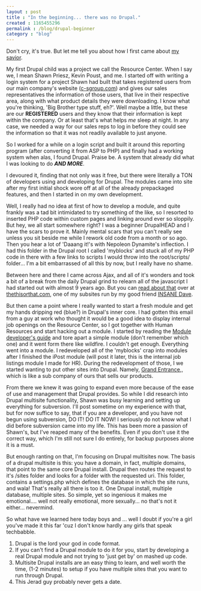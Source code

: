 ```yaml
---
layout : post
title : "In the beginning... there was no Drupal."
created : 1165455296
permalink : /blog/drupal-beginner
category : "blog"
---
```

Don't cry, it's true. But let me tell you about how I first came about <a href="drupal.org" target="_blank">my savior</a>.

My first Drupal child was a project we call the Resource Center. When I say we, I mean Shawn Priesz, Kevin Poust, and me. I started off with writing a login system for a project Shawn had built that takes registered users from our main company's website (<a href='http://www.c-sgroup.com' target='_blank' title='Construction Specialties, Inc - USA'>c-sgroup.com</a>) and gives our sales representatives the information of those users, that live in their respective area, along with what product details they were downloading. I know what you're thinking, 'Big Brother type stuff, eh?'. Well maybe a little, but these are our <strong>REGISTERED</strong> users and they know that their information is kept within the company. Or at least that's what helps <em>me</em> sleep at night. In any case, we needed a way for our sales reps to log in before they could see the information so that it was not readily available to just anyone.

So I worked for a while on a login script and built it around this reporting program (after converting it from ASP to PHP) and finally had a working system when alas, I found Drupal. Praise be. A system that already did what I was looking to do <strong><em>AND MORE</em></strong>.

I devoured it, finding that not only was it free, but there were literally a TON of developers using and developing for Drupal. The modules came into site after my first initial shock wore off at all of the already prepackaged features, and then I started in on my own development.

Well, I really had no idea at first of how to develop a module, and quite frankly was a tad bit intimidated to try something of the like, so I resorted to inserted PHP code within custom pages and linking around ever so sloppily. But hey, we all start somewhere right? I was a beginner DrupalHEAD and I have the scars to prove it. Mainly mental scars that you can't really see unless you sit beside me while I rework old code from a month or so ago. Then you hear a lot of 'Daaang it!'s with Nepoleon Dynamite's inflection. I had this folder in the Drupal root I called 'myblocks' and stuck all of my PHP code in there with a few links to scripts I would throw into the root/scripts/ folder... I'm a bit embarrassed of all this by now, but I really have no shame.

Between here and there I came across Ajax, and all of it's wonders and took a bit of a break from the daily Drupal grind to relearn all of the javascript I had started out with almost 9 years ago. But you can <a href="http://www.thethisorthat.com/ajax-app-development" target="_blank">read about that</a> over at <a href="http://thethisorthat.com" target="_blank">thethisorthat.com</a>, one of my subsites run by my good friend <a href="http://blog.linkworth.com/pubcon-linkworth-happy-hour-a-success/" target="_blank">INSANE Dave</a>.

But then came a point where I really wanted to start a fresh module and get my hands dripping red (blue?) in Drupal's inner core. I had gotten this email from a guy at work who thought it would be a good idea to display internal job openings on the Resource Center, so I got together with Human Resources and start hacking out a module. I started by reading the <a href="http://drupal.org/node/508" target="_blank">Module developer's guide</a> and tore apart a simple module (don't remember which one) and it went form there like wildfire. I couldn't get enough. Everything went into a module. I redeveloped all of the 'myblocks' crap into modules after I finished the iPost module (will post it later, this is the internal job listings module I made for HR). During the redevelopment of those, I we started wanting to put other sites into Drupal. Namely, <a href='http://www.grand-entrance.com'>Grand Entrance,</a>, which is like a sub company of ours that sells our products.

From there we knew it was going to expand even more because of the ease of use and management that Drupal provides. So while I did research into Drupal multisite functionality, Shawn was busy learning and setting up everything for subversion. I'll post sometime on my experience with that, but for now suffice to say, that if you are a developer, and you have not begun using subversion, DO IT! DO IT NOW! I seriously do not know what I did before subversion came into my life. This has been more a passion of Shawn's, but I've reaped many of the benefits. Even if you don't use it the correct way, which I'm still not sure I do entirely, for backup purposes alone it is a must.

But enough ranting on that, I'm focusing on Drupal multisites now. The basis of a drupal multisite is this: you have a domain, in fact, multiple domains, that point to the same core Drupal install. Drupal then routes the request to it's /sites folder and looks for a folder with the requested uri. This folder, contains a settings.php which defines the database in which the site runs, and wala! That's really all there is too it. One Drupal install, multiple database, multiple sites. So simple, yet so ingenious it makes me emotional.... well not really emotional, more sexually... no that's not it either... nevermind.

So what have we learned here today boys and ... well I doubt if you're a girl you've made it this far 'cuz I don't know hardly any girls that speak techbabble.

<ol>
  <li>Drupal is the lord your god in code format.</li>
  <li>If you can't find a Drupal module to do it for you, start by developing a real Drupal module and not trying to 'just get by' on mashed up code.</li>
  <li>Multisite Drupal installs are an easy thing to learn, and well worth the time, (1-2 minutes) to setup if you have multiple sites that you want to run through Drupal.</li>
  <li>This Jerad guy probably never gets a date.</li>
</ul>
